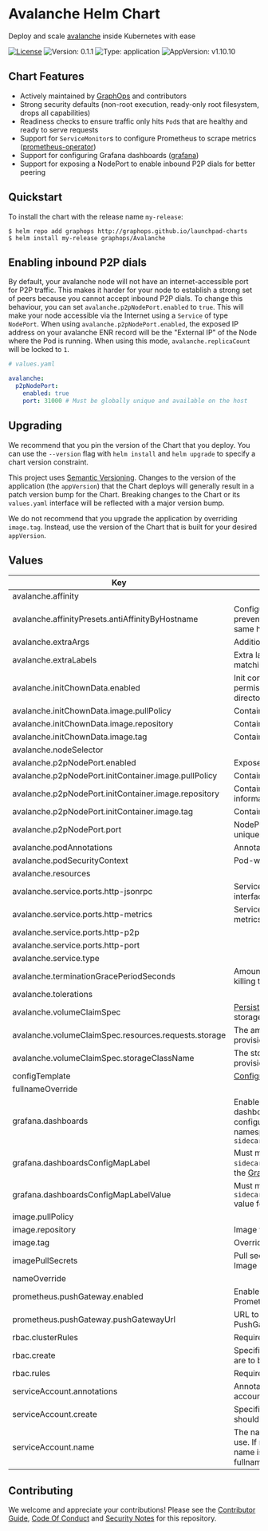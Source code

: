 # Avalanche Helm Chart

Deploy and scale [avalanche](https://github.com/avalancheEth/avalanche) inside Kubernetes with ease

[![License](https://img.shields.io/badge/License-Apache%202.0-blue.svg)](https://opensource.org/licenses/Apache-2.0) ![Version: 0.1.1](https://img.shields.io/badge/Version-0.1.1-informational?style=flat-square) ![Type: application](https://img.shields.io/badge/Type-application-informational?style=flat-square) ![AppVersion: v1.10.10](https://img.shields.io/badge/AppVersion-v1.10.10-informational?style=flat-square)

## Chart Features

- Actively maintained by [GraphOps](https://graphops.xyz) and contributors
- Strong security defaults (non-root execution, ready-only root filesystem, drops all capabilities)
- Readiness checks to ensure traffic only hits `Pod`s that are healthy and ready to serve requests
- Support for `ServiceMonitor`s to configure Prometheus to scrape metrics ([prometheus-operator](https://github.com/prometheus-operator/prometheus-operator))
- Support for configuring Grafana dashboards ([grafana](https://github.com/grafana/helm-charts/tree/main/charts/grafana))
- Support for exposing a NodePort to enable inbound P2P dials for better peering

## Quickstart

To install the chart with the release name `my-release`:

```console
$ helm repo add graphops http://graphops.github.io/launchpad-charts
$ helm install my-release graphops/Avalanche
```

## Enabling inbound P2P dials

By default, your avalanche node will not have an internet-accessible port for P2P traffic. This makes it harder for your node to establish a strong set of peers because you cannot accept inbound P2P dials. To change this behaviour, you can set `avalanche.p2pNodePort.enabled` to `true`. This will make your node accessible via the Internet using a `Service` of type `NodePort`. When using `avalanche.p2pNodePort.enabled`, the exposed IP address on your avalanche ENR record will be the "External IP" of the Node where the Pod is running. When using this mode, `avalanche.replicaCount` will be locked to `1`.

```yaml
# values.yaml

avalanche:
  p2pNodePort:
    enabled: true
    port: 31000 # Must be globally unique and available on the host
```

## Upgrading

We recommend that you pin the version of the Chart that you deploy. You can use the `--version` flag with `helm install` and `helm upgrade` to specify a chart version constraint.

This project uses [Semantic Versioning](https://semver.org/). Changes to the version of the application (the `appVersion`) that the Chart deploys will generally result in a patch version bump for the Chart. Breaking changes to the Chart or its `values.yaml` interface will be reflected with a major version bump.

We do not recommend that you upgrade the application by overriding `image.tag`. Instead, use the version of the Chart that is built for your desired `appVersion`.

## Values

| Key | Description | Type | Default |
|-----|-------------|------|---------|
 | avalanche.affinity |  | object | `{}` |
 | avalanche.affinityPresets.antiAffinityByHostname | Configure anti-affinity rules to prevent multiple instances on the same host | bool | `true` |
 | avalanche.extraArgs | Additional CLI arguments | list | `[]` |
 | avalanche.extraLabels | Extra labels to attach to the Pod for matching against | object | `{}` |
 | avalanche.initChownData.enabled | Init container to set the correct permissions to access data directories | bool | `true` |
 | avalanche.initChownData.image.pullPolicy | Container pull policy | string | `"IfNotPresent"` |
 | avalanche.initChownData.image.repository | Container repository | string | `"busybox"` |
 | avalanche.initChownData.image.tag | Container tag | string | `"1.36.1"` |
 | avalanche.nodeSelector |  | object | `{}` |
 | avalanche.p2pNodePort.enabled | Expose P2P port via NodePort | bool | `false` |
 | avalanche.p2pNodePort.initContainer.image.pullPolicy | Container pull policy | string | `"IfNotPresent"` |
 | avalanche.p2pNodePort.initContainer.image.repository | Container image to fetch nodeport information | string | `"lachlanevenson/k8s-kubectl"` |
 | avalanche.p2pNodePort.initContainer.image.tag | Container tag | string | `"v1.25.4"` |
 | avalanche.p2pNodePort.port | NodePort to be used. Must be unique. | int | `31000` |
 | avalanche.podAnnotations | Annotations for the `Pod` | object | `{}` |
 | avalanche.podSecurityContext | Pod-wide security context | object | `{"fsGroup":0,"runAsGroup":0,"runAsNonRoot":false,"runAsUser":0}` |
 | avalanche.resources |  | object | `{}` |
 | avalanche.service.ports.http-jsonrpc | Service Port to expose JSON-RPC interface on | int | `9650` |
 | avalanche.service.ports.http-metrics | Service Port to expose Prometheus metrics on | int | `9651` |
 | avalanche.service.ports.http-p2p |  | int | `9655` |
 | avalanche.service.ports.http-port |  | int | `9656` |
 | avalanche.service.type |  | string | `"ClusterIP"` |
 | avalanche.terminationGracePeriodSeconds | Amount of time to wait before force-killing the container | int | `60` |
 | avalanche.tolerations |  | list | `[]` |
 | avalanche.volumeClaimSpec | [PersistentVolumeClaimSpec](https://kubernetes.io/docs/reference/generated/kubernetes-api/v1.23/#persistentvolumeclaimspec-v1-core) for storage | object | `{"accessModes":["ReadWriteOnce"],"resources":{"requests":{"storage":"4Ti"}},"storageClassName":null}` |
 | avalanche.volumeClaimSpec.resources.requests.storage | The amount of disk space to provision | string | `"4Ti"` |
 | avalanche.volumeClaimSpec.storageClassName | The storage class to use when provisioning a persistent volume | string | `nil` |
 | configTemplate | [Configuration for avalanche](https://github.com/ava-labs/avalanche-faucet/blob/main/config.json) | string | See default template in [values.yaml](values.yaml) |
 | fullnameOverride |  | string | `""` |
 | grafana.dashboards | Enable creation of Grafana dashboards. [Grafana chart](https://github.com/grafana/helm-charts/tree/main/charts/grafana#grafana-helm-chart) must be configured to search this namespace, see `sidecar.dashboards.searchNamespace` | bool | `false` |
 | grafana.dashboardsConfigMapLabel | Must match `sidecar.dashboards.label` value for the [Grafana chart](https://github.com/grafana/helm-charts/tree/main/charts/grafana#grafana-helm-chart) | string | `"grafana_dashboard"` |
 | grafana.dashboardsConfigMapLabelValue | Must match `sidecar.dashboards.labelValue` value for the [Grafana chart](https://github.com/grafana/helm-charts/tree/main/charts/grafana#grafana-helm-chart) | string | `"1"` |
 | image.pullPolicy |  | string | `"IfNotPresent"` |
 | image.repository | Image for avalanche | string | `"avaplatform/avalanchego"` |
 | image.tag | Overrides the image tag | string | Chart.appVersion |
 | imagePullSecrets | Pull secrets required to fetch the Image | list | `[]` |
 | nameOverride |  | string | `""` |
 | prometheus.pushGateway.enabled | Enable pushing metrics into Prometheus via PushGateway | bool | `false` |
 | prometheus.pushGateway.pushGatewayUrl | URL to your Prometheus PushGateway server | string | `nil` |
 | rbac.clusterRules | Required ClusterRole rules | list | See `values.yaml` |
 | rbac.create | Specifies whether RBAC resources are to be created | bool | `true` |
 | rbac.rules | Required ClusterRole rules | list | See `values.yaml` |
 | serviceAccount.annotations | Annotations to add to the service account | object | `{}` |
 | serviceAccount.create | Specifies whether a service account should be created | bool | `true` |
 | serviceAccount.name | The name of the service account to use. If not set and create is true, a name is generated using the fullname template | string | `""` |

## Contributing

We welcome and appreciate your contributions! Please see the [Contributor Guide](/CONTRIBUTING.md), [Code Of Conduct](/CODE_OF_CONDUCT.md) and [Security Notes](/SECURITY.md) for this repository.

